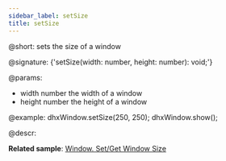 ```yaml
---
sidebar_label: setSize
title: setSize
---          
```


@short: sets the size of a window

@signature: {'setSize(width: number, height: number): void;'}

@params:
- width		number		the width of a window
- height	number		the height of a window

@example:
dhxWindow.setSize(250, 250);
dhxWindow.show();

@descr:

**Related sample**: [Window. Set/Get Window Size](https://snippet.dhtmlx.com/0zqxydvm)

[comment]: # (@relatedapi: window/api/window_getsize_method.md)

[comment]: # (@related:window/usage.md#sizing-window)
